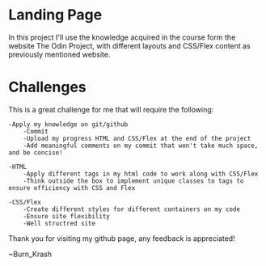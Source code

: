 # Landing Page

In this project I'll use the knowledge acquired in the course form the website The Odin Project, with different layouts and CSS/Flex content as previously mentioned website.

# Challenges

This is a great challenge for me that will require the following:

    -Apply my knowledge on git/github
        -Commit
        -Upload my progress HTML and CSS/Flex at the end of the project
        -Add meaningful comments on my commit that won't take much space, and be concise!

    -HTML
        -Apply different tags in my html code to work along with CSS/Flex
        -Think outside the box to implement unique classes to tags to ensure efficiency with CSS and Flex

    -CSS/Flex
        -Create different styles for different containers on my code
        -Ensure site flexibility 
        -Well structred site



Thank you for visiting my github page, any feedback is appreciated!

~Burn_Krash